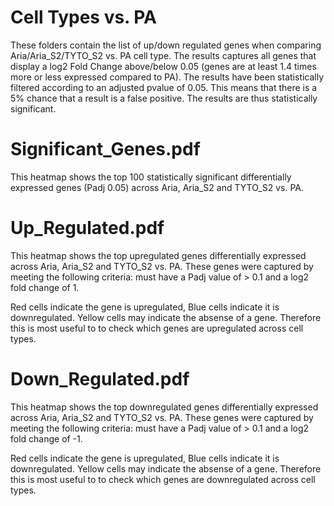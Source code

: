 # Cell Types vs. PA
These folders contain the list of up/down regulated genes when comparing Aria/Aria_S2/TYTO_S2 vs. PA cell type. The results captures all genes that display a log2 Fold Change above/below 0.05 (genes are at least 1.4 times more or less expressed compared to PA). The results have been statistically filtered according to an adjusted pvalue of 0.05. This means that there is a 5% chance that a result is a false positive. The results are thus statistically significant.  

# Significant_Genes.pdf
This heatmap shows the top 100 statistically significant differentially expressed genes (Padj 0.05) across Aria, Aria_S2 and TYTO_S2 vs. PA. 

# Up_Regulated.pdf
This heatmap shows the top upregulated genes differentially expressed across Aria, Aria_S2 and TYTO_S2 vs. PA. These genes were captured by meeting the following criteria: must have a Padj value of > 0.1 and a log2 fold change of 1.

Red cells indicate the gene is upregulated, Blue cells indicate it is downregulated. Yellow cells may indicate the absense of a gene. Therefore this is most useful to to check which genes are upregulated across cell types.

# Down_Regulated.pdf
This heatmap shows the top downregulated genes differentially expressed across Aria, Aria_S2 and TYTO_S2 vs. PA. These genes were captured by meeting the following criteria: must have a Padj value of > 0.1 and a log2 fold change of -1.

Red cells indicate the gene is upregulated, Blue cells indicate it is downregulated. Yellow cells may indicate the absense of a gene. Therefore this is most useful to to check which genes are downregulated across cell types.
